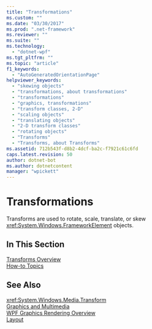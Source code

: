 ```yaml
---
title: "Transformations"
ms.custom: ""
ms.date: "03/30/2017"
ms.prod: ".net-framework"
ms.reviewer: ""
ms.suite: ""
ms.technology: 
  - "dotnet-wpf"
ms.tgt_pltfrm: ""
ms.topic: "article"
f1_keywords: 
  - "AutoGeneratedOrientationPage"
helpviewer_keywords: 
  - "skewing objects"
  - "transformations, about transformations"
  - "transformations"
  - "graphics, transformations"
  - "transform classes, 2-D"
  - "scaling objects"
  - "translating objects"
  - "2-D transform classes"
  - "rotating objects"
  - "Transforms"
  - "Transforms, about Transforms"
ms.assetid: 712b543f-d8b2-4dcf-ba2c-f7921c61c6fd
caps.latest.revision: 50
author: dotnet-bot
ms.author: dotnetcontent
manager: "wpickett"
---
```

# Transformations
Transforms are used to rotate, scale, translate, or skew <xref:System.Windows.FrameworkElement> objects.  
  
## In This Section  
 [Transforms Overview](../../../../docs/framework/wpf/graphics-multimedia/transforms-overview.md)  
 [How-to Topics](../../../../docs/framework/wpf/graphics-multimedia/transformations-how-to-topics.md)  
  
## See Also  
 <xref:System.Windows.Media.Transform>   
 [Graphics and Multimedia](../../../../docs/framework/wpf/graphics-multimedia/index.md)   
 [WPF Graphics Rendering Overview](../../../../docs/framework/wpf/graphics-multimedia/wpf-graphics-rendering-overview.md)   
 [Layout](../../../../docs/framework/wpf/advanced/layout.md)
